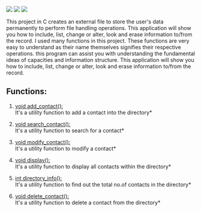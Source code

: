 ![](https://img.shields.io/badge/Project-PhoneBook-blue.svg)
![](https://img.shields.io/badge/Programming_Language-c-blue.svg)
![](https://img.shields.io/badge/ProjectType-ConsoleApp-red.svg)

This project in C creates an external file to store the user's data permanently to perform file handling operations. This application will show you how to include, list, change or alter, look and erase information to/from the record. I used many functions in this project. These functions are very easy to understand as their name themselves signifies their respective operations. this program can assist you with understanding the fundamental ideas of capacities and information structure. 
This application will show you how to include, list, change or alter, look and erase information to/from the record.
  
## Functions:
1. [void add_contact():](#AddContact)      
It's a utility function to add a contact into the directory* 

2. [void search_contact():](#SearchContact)   
It's a utility function to search for a contact*

3. [void modify_contact():](#ModifyContact)  
It's a utility function to modify a contact*

4. [void display():](#Display)        
It's a utility function to display all contacts within the directory*

5. [int directory_info():](#DirectoryInfo)    
It's a utility function to find out the total no.of contacts in the directory*

6. [void delete_contact():](#DeleteContact)   <br/>
 It's a utility function to delete a contact from the directory*
